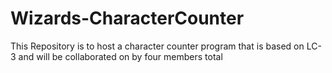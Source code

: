 # Wizards-CharacterCounter
This Repository is to host a character counter program that is based on LC-3 and will be collaborated on by four members total
